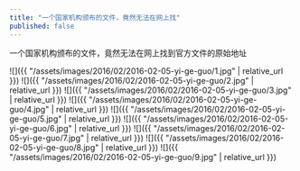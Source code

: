 ```yaml
---
title: "一个国家机构颁布的文件，竟然无法在网上找"
published: false
---
```

一个国家机构颁布的文件，竟然无法在网上找到官方文件的原始地址



![]({{ "/assets/images/2016/02/2016-02-05-yi-ge-guo/1.jpg" | relative_url }})
![]({{ "/assets/images/2016/02/2016-02-05-yi-ge-guo/2.jpg" | relative_url }})
![]({{ "/assets/images/2016/02/2016-02-05-yi-ge-guo/3.jpg" | relative_url }})
![]({{ "/assets/images/2016/02/2016-02-05-yi-ge-guo/4.jpg" | relative_url }})
![]({{ "/assets/images/2016/02/2016-02-05-yi-ge-guo/5.jpg" | relative_url }})
![]({{ "/assets/images/2016/02/2016-02-05-yi-ge-guo/6.jpg" | relative_url }})
![]({{ "/assets/images/2016/02/2016-02-05-yi-ge-guo/7.jpg" | relative_url }})
![]({{ "/assets/images/2016/02/2016-02-05-yi-ge-guo/8.jpg" | relative_url }})
![]({{ "/assets/images/2016/02/2016-02-05-yi-ge-guo/9.jpg" | relative_url }})
